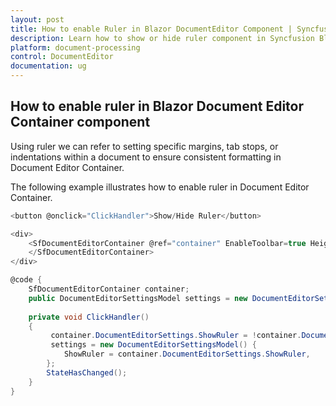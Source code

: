 ```yaml
---
layout: post
title: How to enable Ruler in Blazor DocumentEditor Component | Syncfusion
description: Learn how to show or hide ruler component in Syncfusion Blazor Document Editor component and much more.
platform: document-processing
control: DocumentEditor
documentation: ug
---
```


## How to enable ruler in Blazor Document Editor Container component

Using ruler we can refer to setting specific margins, tab stops, or indentations within a document to ensure consistent formatting in Document Editor Container.

The following example illustrates how to enable ruler in Document Editor Container.

```csharp
<button @onclick="ClickHandler">Show/Hide Ruler</button>

<div>
    <SfDocumentEditorContainer @ref="container" EnableToolbar=true Height="590px" DocumentEditorSettings="@settings">      
    </SfDocumentEditorContainer>    
</div>

@code {
    SfDocumentEditorContainer container;
    public DocumentEditorSettingsModel settings = new DocumentEditorSettingsModel() { ShowRuler = true };   
    
    private void ClickHandler()
    {
         container.DocumentEditorSettings.ShowRuler = !container.DocumentEditorSettings.ShowRuler;
         settings = new DocumentEditorSettingsModel() {
            ShowRuler = container.DocumentEditorSettings.ShowRuler,
        };
        StateHasChanged();
    }   
}
```



